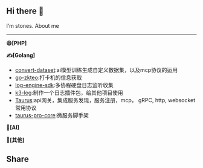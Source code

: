 ## Hi there 👋

I‘m stones. About me

--- 

**😄[PHP]**

**✍️[Golang]**

* [convert-dataset](https://github.com/stones-hub/convert-dataset):ai模型训练生成自定义数据集，以及mcp协议的运用
* [go-zkteo](https://github.com/stones-hub/go-zkteco.git):打卡机的信息获取
* [log-engine-sdk](https://github.com/stones-hub/log-engine-sdk.git):多协程硬盘日志监听收集
* [k3-log](https://github.com/stones-hub/k3-log.git):制作一个日志插件包，给其他项目使用
* [Taurus](https://github.com/stones-hub/Taurus.git):api网关，集成服务发现，服务注册，mcp， gRPC, http, websocket常用协议
* [taurus-pro-core](https://github.com/stones-hub/taurus-pro-core.git):微服务脚手架

**🏃[AI]**

**🥋[其他]**

Share
--- 

<!--
**stones-hub/stones-hub** is a ✨ _special_ ✨ repository because its `README.md` (this file) appears on your GitHub profile.

Here are some ideas to get you started:

- 🔭 I’m currently working on ...
- 🌱 I’m currently learning ...
- 👯 I’m looking to collaborate on ...
- 🤔 I’m looking for help with ...
- 💬 Ask me about ...
- 📫 How to reach me: ...
- 😄 Pronouns: ...
- ⚡ Fun fact: ...
-->
